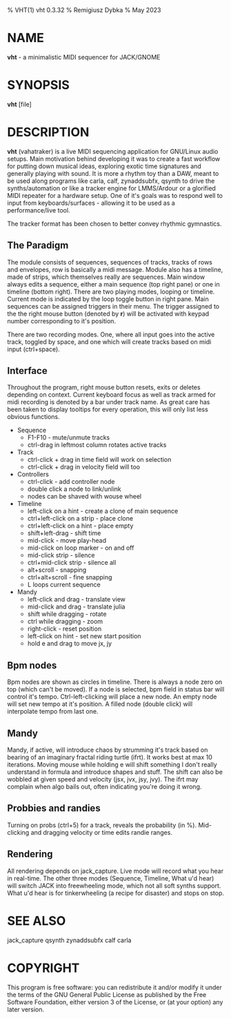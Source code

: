 % VHT(1) vht 0.3.32
% Remigiusz Dybka
% May 2023

# NAME
**vht** - a minimalistic MIDI sequencer for JACK/GNOME

# SYNOPSIS
**vht** [file]

# DESCRIPTION
**vht** (vahatraker) is a live MIDI sequencing application for GNU/Linux audio setups.
Main motivation behind developing it was to create a fast workflow for putting down musical
ideas, exploring exotic time signatures and generally playing with sound. It is more a
rhythm toy than a DAW, meant to be used along programs like carla, calf, zynaddsubfx,
qsynth to drive the synths/automation or like a tracker engine for LMMS/Ardour or a glorified MIDI
repeater for a hardware setup. One of it's goals was to respond well to input from
keyboards/surfaces - allowing it to be used as a performance/live tool.

The tracker format has been chosen to better convey rhythmic gymnastics.

## The Paradigm
The module consists of sequences, sequences of tracks, tracks of rows and envelopes, row is basically a midi message.
Module also has a timeline, made of strips, which themselves really are sequences. Main window always edits a sequence,
either a main sequence (top right pane) or one in timeline (bottom right). There are two playing modes, looping or
timeline. Current mode is indicated by the loop toggle button in right pane. Main sequences can be assigned
triggers in their menu. The trigger assigned to the the right mouse button (denoted by **r**)
will be activated with keypad number corresponding to it's position.

There are two recording modes. One, where all input goes into the active track, toggled by space,
and one which will create tracks based on midi input (ctrl+space).

## Interface
Throughout the program, right mouse button resets, exits or deletes depending on context. Current keyboard focus
as well as track armed for midi recording is denoted by a bar under track name. As great care has been taken to
display tooltips for every operation, this will only list less obvious functions.

- Sequence
    - F1-F10 - mute/unmute tracks
    - ctrl-drag in leftmost column rotates active tracks
- Track
    - ctrl-click + drag in time field will work on selection
    - ctrl-click + drag in velocity field will too
- Controllers
    - ctrl-click - add controller node
    - double click a node to link/unlink
    - nodes can be shaved with wouse wheel
- Timeline
    - left-click on a hint - create a clone of main sequence
    - ctrl+left-click on a strip - place clone
    - ctrl+left-click on a hint - place empty
    - shift+left-drag - shift time
    - mid-click - move play-head
    - mid-click on loop marker - on and off
    - mid-click strip - silence
    - ctrl+mid-click strip - silence all
    - alt+scroll - snapping
    - ctrl+alt+scroll - fine snapping
    - L loops current sequence
- Mandy
    - left-click and drag - translate view
    - mid-click and drag - translate julia
    - shift while dragging - rotate
    - ctrl while dragging - zoom
    - right-click - reset position
    - left-click on hint - set new start position
    - hold e and drag to move jx, jy

## Bpm nodes
Bpm nodes are shown as circles in timeline. There is always a node zero on top (which can't be moved).
If a node is selected, bpm field in status bar will control it's tempo. Ctrl-left-clicking will place
a new node. An empty node will set new tempo at it's position. A filled node (double click) will
interpolate tempo from last one.

## Mandy
Mandy, if active, will introduce chaos by strumming it's track based on bearing of an imaginary fractal
riding turtle (ifrt). It works best at max 10 iterations. Moving mouse while holding e will shift something
I don't really understand in formula and introduce shapes and stuff. The shift can also be wobbled at given
speed and velocity (jsx, jvx, jsy, jvy). The ifrt may complain when algo bails out, often indicating
you're doing it wrong.

## Probbies and randies
Turning on probs (ctrl+5) for a track, reveals the probability (in %). Mid-clicking and dragging velocity or time
edits randie ranges.

## Rendering
All rendering depends on jack_capture. Live mode will record what you hear in real-time. The other three modes
(Sequence, Timeline, What u'd hear) will switch JACK into freewheeling mode, which not all soft synths support.
What u'd hear is for tinkerwheeling (a recipe for disaster) and stops on stop.

# SEE ALSO
jack_capture qsynth zynaddsubfx calf carla

# COPYRIGHT
This program is free software: you can redistribute it and/or modify
it under the terms of the GNU General Public License as published by
the Free Software Foundation, either version 3 of the License, or
(at your option) any later version.
